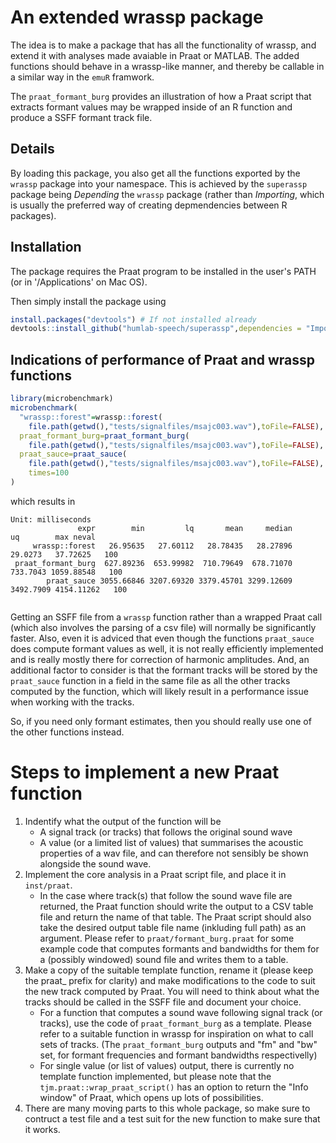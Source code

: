 # An extended wrassp package

The idea is to make a package that has all the functionality of wrassp, and extend it with analyses made avaiable in Praat or MATLAB. The added functions should behave in a wrassp-like manner, and thereby be callable in a similar way in the `emuR` framwork.

The `praat_formant_burg` provides an illustration of how a Praat script that extracts formant values may be wrapped inside of an R function and produce a SSFF formant track file. 

## Details
By loading this package, you also get all the functions exported by the `wrassp` package into your namespace. This is achieved by the `superassp` package being *Depending*  the `wrassp` package (rather than *Importing*, which is usually the preferred way of creating depmendencies between R packages).

## Installation

The package requires the Praat program to be installed in the user's PATH (or in '/Applications' on Mac OS).

Then simply install the package using
```r
install.packages("devtools") # If not installed already
devtools::install_github("humlab-speech/superassp",dependencies = "Imports")
```

## Indications of performance of Praat and wrassp functions


```r
library(microbenchmark)
microbenchmark(
  "wrassp::forest"=wrassp::forest(
    file.path(getwd(),"tests/signalfiles/msajc003.wav"),toFile=FALSE),
  praat_formant_burg=praat_formant_burg(
    file.path(getwd(),"tests/signalfiles/msajc003.wav"),toFile=FALSE),
  praat_sauce=praat_sauce(
    file.path(getwd(),"tests/signalfiles/msajc003.wav"),toFile=FALSE),
    times=100
)
```

which results in 

```
Unit: milliseconds
               expr        min         lq       mean     median        uq        max neval
     wrassp::forest   26.95635   27.60112   28.78435   28.27896   29.0273   37.72625   100
 praat_formant_burg  627.89236  653.99982  710.79649  678.71070  733.7043 1059.88548   100
        praat_sauce 3055.66846 3207.69320 3379.45701 3299.12609 3492.7909 4154.11262   100
             
```
Getting an SSFF file from a `wrassp` function rather than a wrapped Praat call (which also involves the parsing of a csv file) will normally be significantly faster. Also, even it is adviced that even though the functions `praat_sauce` does compute formant values as well, it is not really efficiently implemented and is really mostly there for correction of harmonic amplitudes. And, an additional factor to consider is that the formant tracks will be stored by the `praat_sauce` function in a field in the same file as all the other tracks computed by the function, which will likely result in a performance issue when working with the tracks.

So, if you need only formant estimates, then you should really use one of the other functions instead.

# Steps to implement a new Praat function

1. Indentify what the output of the function will be
    * A signal track (or tracks) that follows the original sound wave
    * A value (or a limited list of values) that summarises the acoustic properties of a wav file, and can therefore not sensibly be shown alongside the sound wave.
2. Implement the core analysis in a Praat script file, and place it in `inst/praat`.
    * In the case where track(s) that follow the sound wave file are returned, the Praat function should write the output to a CSV table file and return the name of that table. The Praat script should also take the desired output table file name (inkluding full path) as an argument. Please refer to `praat/formant_burg.praat` for some example code that computes formants and bandwidths for them for a (possibly windowed) sound file and writes them to a table.
3. Make a copy of the suitable template function, rename it (please keep the praat_ prefix for clarity) and make modifications to the code to suit the new track computed by Praat. You will need to think about what the tracks should be called in the SSFF file and document your choice.
    * For a function that computes a sound wave following signal track (or tracks), use the code of `praat_formant_burg` as a template. Please refer to a suitable function in wrassp for inspiration on what to call sets of tracks. (The `praat_formant_burg` outputs and "fm" and "bw" set, for formant frequencies and formant bandwidths respectivelly)
    * For single value (or list of values) output, there is currently no template function implemented, but please note that the `tjm.praat::wrap_praat_script()` has an option to return the "Info window" of Praat, which opens up lots of possibilities.
4. There are many moving parts to this whole package, so make sure to contruct a test file and a test suit for the new function to make sure that it works. 